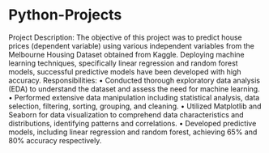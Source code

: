 # Python-Projects
Project Description: The objective of this project was to predict house prices (dependent variable) using various independent variables from the Melbourne Housing Dataset obtained from Kaggle. Deploying machine learning techniques, specifically linear regression and random forest models, successful predictive models have been developed with high accuracy.
Responsibilities:
•	Conducted thorough exploratory data analysis (EDA) to understand the dataset and assess the need for machine learning.
•	Performed extensive data manipulation including statistical analysis, data selection, filtering, sorting, grouping, and cleaning.
•	Utilized Matplotlib and Seaborn for data visualization to comprehend data characteristics and distributions, identifying patterns and correlations.
•	Developed predictive models, including linear regression and random forest, achieving 65% and 80% accuracy respectively.
